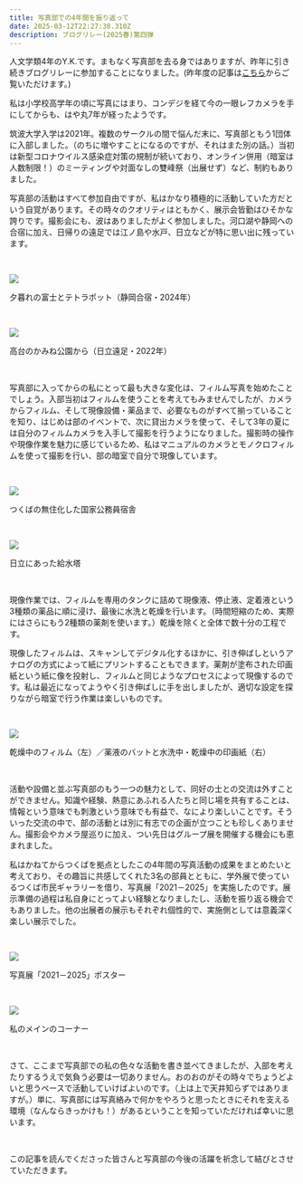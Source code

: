 ```yaml
---
title: 写真部での4年間を振り返って
date: 2025-03-12T22:27:38.310Z
description: ブログリレー(2025春)第四弾
---
```

人文学類4年のY.K.です。まもなく写真部を去る身ではありますが、昨年に引き続きブログリレーに参加することになりました。(昨年度の記事は[こちら](https://tsukuba-photoclub.com/blogs/2024-03-05-つくばを撮る／フィルムで撮る/)からご覧いただけます。)





私は小学校高学年の頃に写真にはまり、コンデジを経て今の一眼レフカメラを手にしてからも、はや丸7年が経ったようです。



筑波大学入学は2021年。複数のサークルの間で悩んだ末に、写真部ともう1団体に入部しました。（のちに増やすことになるのですが、それはまた別の話。）当初は新型コロナウイルス感染症対策の規制が続いており、オンライン併用（暗室は人数制限！）のミーティングや対面なしの雙峰祭（出展せず）など、制約もありました。



写真部の活動はすべて参加自由ですが、私はかなり積極的に活動していた方だという自覚があります。その時々のクオリティはともかく、展示会皆勤はひそかな誇りです。撮影会にも、波はありましたがよく参加しました。河口湖や静岡への合宿に加え、日帰りの遠足では江ノ島や水戸、日立などが特に思い出に残っています。

<br/>

![](/img/relay2025spring0401.jpg)

夕暮れの富士とテトラポット（静岡合宿・2024年）

<br/>

![](/img/relay2025spring0402.png)

高台のかみね公園から（日立遠足・2022年）

<br/>

写真部に入ってからの私にとって最も大きな変化は、フィルム写真を始めたことでしょう。入部当初はフィルムを使うことを考えてもみませんでしたが、カメラからフィルム、そして現像設備・薬品まで、必要なものがすべて揃っていることを知り、はじめは部のイベントで、次に貸出カメラを使って、そして3年の夏には自分のフィルムカメラを入手して撮影を行うようになりました。撮影時の操作や現像作業を魅力に感じているため、私はマニュアルのカメラとモノクロフィルムを使って撮影を行い、部の暗室で自分で現像しています。

<br/>

![](/img/Relay2025Spring0403a.jpg)

つくばの無住化した国家公務員宿舎

<br/>

![](/img/relay2025spring0404.png)

日立にあった給水塔

<br/>

現像作業では、フィルムを専用のタンクに詰めて現像液、停止液、定着液という3種類の薬品に順に浸け、最後に水洗と乾燥を行います。（時間短縮のため、実際にはさらにもう2種類の薬剤を使います。）乾燥を除くと全体で数十分の工程です。



現像したフィルムは、スキャンしてデジタル化するほかに、引き伸ばしというアナログの方式によって紙にプリントすることもできます。薬剤が塗布された印画紙という紙に像を投射し、フィルムと同じようなプロセスによって現像するのです。私は最近になってようやく引き伸ばしに手を出しましたが、適切な設定を探りながら暗室で行う作業は楽しいものです。

<br/>

![](/img/relay2025spring0405.jpg)

乾燥中のフィルム（左）／薬液のバットと水洗中・乾燥中の印画紙（右）

<br/>

活動や設備と並ぶ写真部のもう一つの魅力として、同好の士との交流は外すことができません。知識や経験、熱意にあふれる人たちと同じ場を共有することは、情報という意味でも刺激という意味でも有益で、なにより楽しいことです。そういった交流の中で、部の活動とは別に有志での企画が立つことも珍しくありません。撮影会やカメラ屋巡りに加え、つい先日はグループ展を開催する機会にも恵まれました。



私はかねてからつくばを拠点としたこの4年間の写真活動の成果をまとめたいと考えており、その趣旨に共感してくれた3名の部員とともに、学外展で使っているつくば市民ギャラリーを借り、写真展「2021－2025」を実施したのです。展示準備の過程は私自身にとってよい経験となりましたし、活動を振り返る機会でもありました。他の出展者の展示もそれぞれ個性的で、実施側としては意義深く楽しい展示でした。

<br/>

![](/img/relay2025spring0406.jpg)

写真展「2021－2025」ポスター

<br/>

![](/img/relay2025spring0407.jpg)

私のメインのコーナー

<br/>

さて、ここまで写真部での私の色々な活動を書き並べてきましたが、入部を考えたりするうえで気負う必要は一切ありません。おのおのがその時々でちょうどよいと思うペースで活動していけばよいのです。（上は上で天井知らずではありますが。）単に、写真部には写真絡みで何かをやろうと思ったときにそれを支える環境（なんならきっかけも！）があるということを知っていただければ幸いに思います。

<br/>

この記事を読んでくださった皆さんと写真部の今後の活躍を祈念して結びとさせていただきます。
